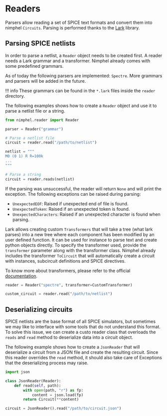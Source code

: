 # Readers

Parsers allow reading a set of SPICE text formats and convert them into nimphel `Circuits`. Parsing is performed thanks to the [Lark](https://github.com/lark-parser/lark) library.

## Parsing SPICE netlists

In order to parse a netlist, a `Reader` object needs to be created first. A reader needs a Lark grammar and a transformer. Nimphel already comes with some predefined grammars. 

As of today the following parsers are implemented: `Spectre`. 
More grammars and parsers will be added in the future.

!!! info
    These grammars can be found in the `*.lark` files inside the `reader` directory.

The following examples shows how to create a `Reader` object and use it to parse a netlist file or a string.

```python title="Parsing a netlist"
from nimphel.reader import Reader

parser = Reader("grammar")

# Parse a netlist file
circuit = reader.read("/path/to/netlist")

netlist = """
M0 (0 1) R R=100k
...
"""

# Parse a string
circuit = reader.reads(netlist)
```

If the parsing was unsuccessful, the reader will return `None` and will print the exception. The following exceptions can be raised during parsing:

- `UnexpectedEOF`: Raised if unexpected end of file is found.
- `UnexpectedToken`: Raised if an unexpected token is found.
- `UnexpectedCharacters`: Raised if an unexpected character is found when parsing.

Lark allows creating custom `Transformers` that will take a tree (what lark parses) into a new tree where each component has been modified by an user defined function. It can be used for instance to parse text and create python objects directly. To specify the transformer used, provide the `transformer` parameter along with the transformer class. Nimphel already includes the transformer `ToCircuit` that will automatically create a circuit with instances, subcircuit definitions and SPICE directives.

To know more about transformers, please refer to the official [documentation](https://lark-parser.readthedocs.io/en/latest/visitors.html).


```python title="Specifying a transformer when parsing"
reader = Reader("spectre", transformer=CustomTransformer)

custom_circuit = reader.read("/path/to/netlist")
```

## Deserializing circuits

SPICE netlists are the base format of all SPICE simulators, but sometimes we may like to interface with some tools that do not understand this format. To solve this issue, we can create a custo reader class that overloads the `reads` and `read` method to deserialize data into a circuit object.

The following example shows how to create a `JsonReader` that will deserialize a circuit from a JSON file and create the resulting circuit. Since this reader overrides the `read` method, it should also take care of Exceptions that the deserializing process may raise.

```python title="Defining a custom deserializer"
import json

class JsonReader(Reader):
    def read(self, path):
        with open(path, "r") as fp:
            content = json.load(fp)
        return Circuit(**content)

circuit = JsonReader().read("/path/to/circuit.json")
```
